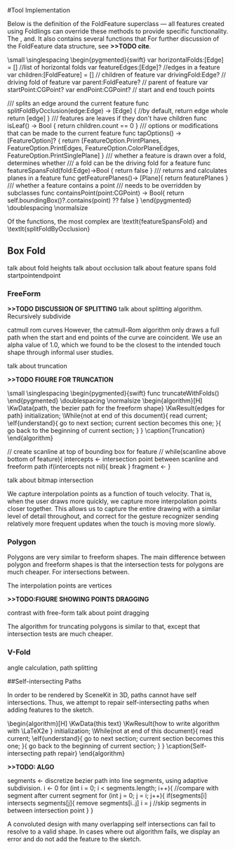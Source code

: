 #Tool Implementation

Below is the definition of the FoldFeature superclass — all features created using Foldlings can override these methods to provide specific functionality.  The , and.  It also contains several functions that   For further discussion of the FoldFeature data structure, see **>>TODO cite**.  

\small
\singlespacing 
\begin{pygmented}{swift}
var horizontalFolds:[Edge] = [] //list of horizontal folds
var featureEdges:[Edge]?        //edges in a feature
var children:[FoldFeature] = [] // children of feature
var drivingFold:Edge? // driving fold of feature
var parent:FoldFeature? // parent of feature
var startPoint:CGPoint?
var endPoint:CGPoint? // start and end touch points

/// splits an edge around the current feature
func splitFoldByOcclusion(edge:Edge) -> [Edge]
{
//by default, return edge whole
return [edge]
}
/// features are leaves if they don't have children
func isLeaf() -> Bool
{
return children.count == 0
}
/// options or modifications that can be made to the current feature
func tapOptions() -> [FeatureOption]?
{
  return [FeatureOption.PrintPlanes, FeatureOption.PrintEdges,
  FeatureOption.ColorPlaneEdges, FeatureOption.PrintSinglePlane]
}
/// whether a feature is drawn over a fold, determines whether 
/// a fold can be the driving fold for a feature
  func featureSpansFold(fold:Edge)->Bool
{
  return false
}
/// returns and calculates planes in a feature
func getFeaturePlanes()-> [Plane]{
  return featurePlanes
}
/// whether a feature contains a point
/// needs to be overridden by subclasses
func containsPoint(point:CGPoint) -> Bool{
  return self.boundingBox()?.contains(point) ?? false
}
\end{pygmented}
\doublespacing
\normalsize

Of the functions, the most complex are \textIt{featureSpansFold} and \textIt{splitFoldByOcclusion}

## Box Fold

talk about fold heights
talk about occlusion
talk about feature spans fold
startpointendpoint

### FreeForm

**>>TODO DISCUSSION OF SPLITTING**
talk about splitting algorithm.  Recursively subdivide

catmull rom curves
However, the catmull-Rom algorithm only draws a full path when the start and end points of the curve are coincident.  We use an alpha value of 1.0, which we found to be the closest to the intended touch shape through informal user studies. 

talk about truncation

**>>TODO FIGURE FOR TRUNCATION**

\small
\singlespacing 
\begin{pygmented}{swift}
func truncateWithFolds()
\end{pygmented}
\doublespacing
\normalsize
\begin{algorithm}[H]
 \KwData{path, the bezier path for the freeform shape}
 \KwResult{edges for path}
 initialization\;
 \While{not at end of this document}{
  read current\;
  \eIf{understand}{
   go to next section\;
   current section becomes this one\;
   }{
   go back to the beginning of current section\;
  }
 }
 \caption{Truncation}
\end{algorithm}

// create scanline at top of bounding box for feature
// while(scanline above bottom of feature){
	intercepts <- intersection point between scanline and freeform path
	if(intercepts not nil){
	break
	}
	fragment <- 
}

talk about bitmap intersection

We capture interpolation points as a function of touch velocity.  That is, when the user draws more quickly, we capture more interpolation points closer together.  This allows us to capture the entire drawing with a similar level of detail throughout, and correct for the gesture recognizer sending relatively more frequent updates when the touch is moving more slowly.

### Polygon

Polygons are very similar to freeform shapes.  The main difference between polygon and freeform shapes is that the intersection tests for polygons are much cheaper.  For intersections between.

The interpolation points are vertices

**>>TODO:FIGURE SHOWING POINTS DRAGGING**  

contrast with free-form
talk about point dragging 

The algorithm for truncating polygons is similar to that, except that intersection tests are much cheaper.

### V-Fold

angle calculation, path splitting 

##Self-intersecting Paths

In order to be rendered by SceneKit in 3D, paths cannot have self intersections.  Thus, we attempt to repair self-intersecting paths when adding features to the sketch.  

\begin{algorithm}[H]
 \KwData{this text}
 \KwResult{how to write algorithm with \LaTeX2e }
 initialization\;
 \While{not at end of this document}{
  read current\;
  \eIf{understand}{
   go to next section\;
   current section becomes this one\;
   }{
   go back to the beginning of current section\;
  }
 }
 \caption{Self-intersecting path repair}
\end{algorithm}

**>>TODO: ALGO**

segments <- discretize bezier path into line segments, using adaptive subdivision.
i <- 0
for (int i = 0; i < segments.length; i++){
//compare with segment after current segment
for (int j = 0; j = i; j++){
if(segments[i] intersects segments[j]{
   remove segments[i..j]
	i = j //skip segments in between intersection point
}
}



A convoluted design with many overlapping self intersections can fail to resolve to a valid shape.  In cases where out algorithm fails, we display an error and do not add the feature to the sketch.

